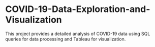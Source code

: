 # COVID-19-Data-Exploration-and-Visualization
This project provides a detailed analysis of COVID-19 data using SQL queries for data processing and Tableau for visualization.

